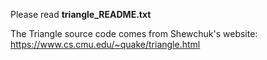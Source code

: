 Please read **triangle_README.txt**

The Triangle source code comes from Shewchuk's website: https://www.cs.cmu.edu/~quake/triangle.html
